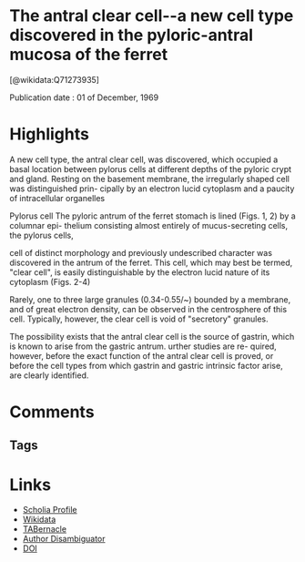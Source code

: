 
The antral clear cell--a new cell type discovered in the pyloric-antral mucosa of the ferret
============================================================================================
  
  [@wikidata:Q71273935]  
  
Publication date : 01 of December, 1969  

# Highlights

A new cell type, the antral clear cell, was discovered, which occupied a basal location between pylorus cells at different depths of the pyloric crypt and gland. Resting on the basement membrane, the irregularly shaped cell was distinguished prin- cipally by an electron lucid cytoplasm and a paucity of intracellular organelles

Pylorus cell 
The pyloric antrum of the ferret stomach is lined (Figs. 1, 2) by a columnar epi- thelium consisting almost entirely of mucus-secreting cells, the pylorus cells,


 cell of distinct morphology and previously undescribed character was discovered in the antrum of the ferret. This cell, which may best be termed, "clear cell", is easily distinguishable by the electron lucid nature of its cytoplasm (Figs. 2-4)

 Rarely, one to three large granules (0.34-0.55/~) bounded by a membrane, and of great electron density, can be observed in the centrosphere of this cell. Typically, however, the clear cell is void of "secretory" granules.
 
 The possibility exists that the antral clear cell is the source of gastrin, which is known to arise from the gastric antrum. urther studies are re- quired, however, before the exact function of the antral clear cell is proved, or before the cell types from which gastrin and gastric intrinsic factor arise, are clearly identified. 

 
# Comments

## Tags

# Links
  
 * [Scholia Profile](https://scholia.toolforge.org/work/Q71273935)  
 * [Wikidata](https://www.wikidata.org/wiki/Q71273935)  
 * [TABernacle](https://tabernacle.toolforge.org/?#/tab/manual/Q71273935/P921%3BP4510)  
 * [Author Disambiguator](https://author-disambiguator.toolforge.org/work_item_oauth.php?id=Q71273935&batch_id=&match=1&author_list_id=&doit=Get+author+links+for+work)  
 * [DOI](https://doi.org/10.1016/S0022-5320(69)90073-2)  

